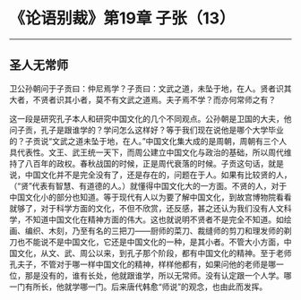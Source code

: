 # 《论语别裁》第19章 子张（13）

------

## 圣人无常师

卫公孙朝问于子贡曰：仲尼焉学？子贡曰：文武之道，未坠于地，在人。贤者识其大者，不贤者识其小者，莫不有文武之道焉。夫子焉不学？而亦何常师之有？

这一段是研究孔子本人和研究中国文化的几个不同观点。公孙朝是卫国的大夫，他问子贡，孔子是跟谁学的？学问怎么这样好？等于我们现在说他是哪个大学毕业的？子贡说“文武之道未坠于地，在人。”中国文化集大成的是周朝，周朝有三个人具代表性。文王、武王统一天下，而周公建立中国文化与政治的基础，所以周代维持了八百年的政权。春秋战国的时候，正是周代衰落的时候。子贡这句话，就是说，中国文化并不是完全没有了，还是存在的，问题在于人。如果有比较贤的人，（“贤”代表有智慧、有道德的人。）就懂得中国文化大的一方面。不贤的人，对于中国文化小的部分也知道。等于现代有人以为要了解中国文化，到故宫博物院看看就够了，对于科学方面的文化，不但不欣赏，还反感，甚之还认为我们没有人文科学，不知道中国文化在精神方面的伟大。这也就说明不贤者不是完全不知道。如绘画、编织、木刻，乃至有名的三把刀——厨师的菜刀、裁缝师的剪刀和理发师的剃刀也不能说不是中国文化，它还是中国文化的一种，是其小者。不管大小方面，中国文化，从文、武、周公以来，到孔子那个阶段，都有中国文化的精神。至于老师孔夫子，不管对于哪一样中国文化的精神，样样他都有，如果问他的老师是哪一位，那是没有的，谁有长处，他就跟谁学，所以无常师。没有认定跟一个人学。哪一门有所长，他就学哪一门。后来唐代韩愈“师说”的观念，也由此而发挥。

